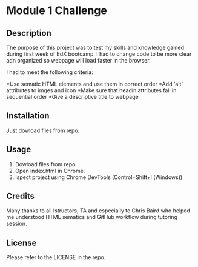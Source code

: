 # Module 1 Challenge

## Description

The purpose of this project was to test my skills and knowledge gained during first week of EdX bootcamp. I had to change code to be more clear adn organized so webpage will load faster in the browser.

I had to meet the following criteria:

*Use sematic HTML elements and use them in correct order
*Add 'alt' attributes to imges and icon
*Make sure that headin attributes fall in sequential order
*Give a descriptive title to webpage

## Installation

Just dowload files from repo.

## Usage

1. Dowload files from repo.
2. Open index.html in Chrome.
3. Ispect project using Chrome DevTools (Control+Shift+I (Windows))

## Credits

Many thanks to all Istructors, TA and especially to Chris Baird who helped me understood HTML sematics and GitHub workflow during tutoring session.

## License

Please refer to the LICENSE in the repo.
